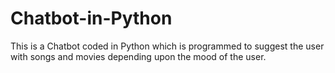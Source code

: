 # Chatbot-in-Python
This is a Chatbot coded in Python which is programmed to suggest the user with songs and movies depending upon the mood of the user.
